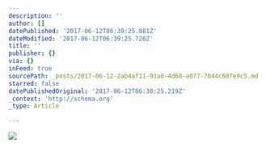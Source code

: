 ```yaml
---
description: ''
author: []
datePublished: '2017-06-12T06:39:25.881Z'
dateModified: '2017-06-12T06:39:25.726Z'
title: ''
publisher: {}
via: {}
inFeed: true
sourcePath: _posts/2017-06-12-2ab4af11-93a6-4d68-a077-7844c60fe9c5.md
starred: false
datePublishedOriginal: '2017-06-12T06:30:25.219Z'
_context: 'http://schema.org'
_type: Article

---
```

![](https://the-grid-user-content.s3-us-west-2.amazonaws.com/2a2b87e7-5d8e-40f1-a209-d308023e9a7a.jpg)